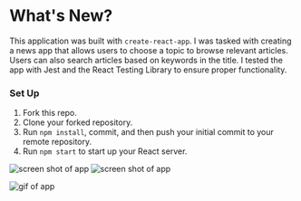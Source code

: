 # What's New?

This application was built with `create-react-app`. I was tasked with creating a news app that allows users to choose a topic to browse relevant articles. Users can also search articles based on keywords in the title. I tested the app with Jest and the React Testing Library to ensure proper functionality.

### Set Up

1. Fork this repo.
2. Clone your forked repository.
3. Run `npm install`, commit, and then push your initial commit to your remote repository. 
4. Run `npm start` to start up your React server. 


![screen shot of app](https://user-images.githubusercontent.com/52683607/81361926-e0db7c80-909c-11ea-8981-fb64b56ef33d.png)
![screen shot of app](https://user-images.githubusercontent.com/52683607/81361924-df11b900-909c-11ea-8dd7-cc5a86a39ed6.png)

![gif of app](https://user-images.githubusercontent.com/52683607/81361878-c903f880-909c-11ea-8ff0-35720999b18a.gif)

